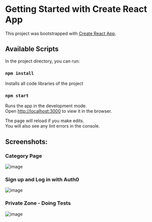 # Getting Started with Create React App

This project was bootstrapped with [Create React App](https://github.com/facebook/create-react-app).

## Available Scripts

In the project directory, you can run:

### `npm install`

Installs all code libraries of the project

### `npm start`

Runs the app in the development mode.\
Open [http://localhost:3000](http://localhost:3000) to view it in the browser.

The page will reload if you make edits.\
You will also see any lint errors in the console.

## Screenshots:
### Category Page
![image](https://user-images.githubusercontent.com/88652463/130411549-0a3cb9f2-9dc8-4968-ac13-53c66f8fd6f0.png)
### Sign up and Log in with Auth0
![image](https://user-images.githubusercontent.com/88652463/130411946-f92ace49-59ff-43f3-b432-729754023303.png)
### Private Zone - Doing Tests
![image](https://user-images.githubusercontent.com/88652463/130412337-dc6ce96b-88a2-45fb-bfac-8d1cbdc77b31.png)
